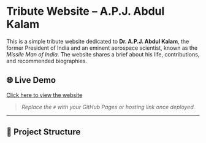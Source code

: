 # Tribute Website – A.P.J. Abdul Kalam

This is a simple tribute website dedicated to **Dr. A.P.J. Abdul Kalam**, the former President of India and an eminent aerospace scientist, known as the *Missile Man of India*. The website shares a brief about his life, contributions, and recommended biographies.

## 🌐 Live Demo

[Click here to view the website](#)  
> _Replace the `#` with your GitHub Pages or hosting link once deployed._

---

## 📁 Project Structure

